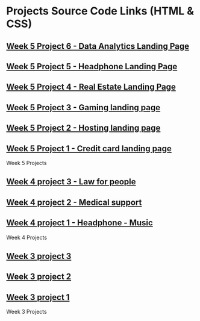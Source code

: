 # Projects Source Code Links (HTML & CSS)


## [Week 5 Project 6 - Data Analytics Landing Page](Week-5-Project%2006)

## [Week 5 Project 5 - Headphone Landing Page](Week-5-Project%2005)

## [Week 5 Project 4 - Real Estate Landing Page](Week-5-Project%2004)

## [Week 5 Project 3 - Gaming landing page ](Week-5-Project%2003)
## [Week 5 Project 2 - Hosting landing page ](Week-5-project%2002)
## [Week 5 Project 1 - Credit card landing page](Week-5-Project%2001)
Week 5 Projects

## [Week 4 project 3 - Law for people](Week-4-Project%2006)
## [Week 4 project 2 - Medical support](Week-4-Project%2005)
## [Week 4 project 1 - Headphone - Music](Week-4-Project%2004)
Week 4 Projects

## [Week 3 project 3](Week-3-Project%2003)
## [Week 3 project 2](Week-3-Project%2002)
## [Week 3 project 1](Week-3-Project%2001)
Week 3 Projects